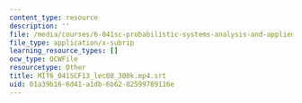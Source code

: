 ```yaml
---
content_type: resource
description: ''
file: /media/courses/6-041sc-probabilistic-systems-analysis-and-applied-probability-fall-2013/01a39b166d41a1db6b6282599789116e_MIT6_041SCF13_lec08_300k.mp4.srt
file_type: application/x-subrip
learning_resource_types: []
ocw_type: OCWFile
resourcetype: Other
title: MIT6_041SCF13_lec08_300k.mp4.srt
uid: 01a39b16-6d41-a1db-6b62-82599789116e
---
```


